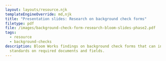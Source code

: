```yaml
---
layout: layouts/resource.njk
templateEngineOverride: md,njk
title: "Presentation slides: Research on background check forms"
filetype: pdf
file: /images/background-check-form-research-bloom-slides-phase2.pdf
tags:
  - resource
  - background-checks
description: Bloom Works findings on background check forms that can inform
  standards on required documents and fields.
---
```

